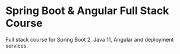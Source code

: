# Spring Boot & Angular Full Stack Course

Full stack course for Spring Boot 2, Java 11, Angular and deployment services.

